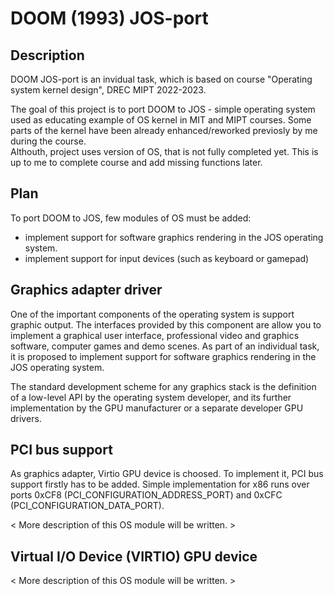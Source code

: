 DOOM (1993) JOS-port
===================

Description
-----------
DOOM JOS-port is an invidual task, which is based on course 
"Operating system kernel design", DREC MIPT 2022-2023. 

The goal of this project is to port DOOM to JOS - simple operating system used 
as educating example of OS kernel in MIT and MIPT courses. Some parts of the 
kernel have been already enhanced/reworked previosly by me during the course.  
Althouth, project uses version of OS, that is not fully completed yet.
This is up to me to complete course and add missing functions later.

Plan
----
To port DOOM to JOS, few modules of OS must be added: 
- implement support for software graphics rendering in the JOS operating system.
- implement support for input devices (such as keyboard or gamepad)

Graphics adapter driver
-----------------------
One of the important components of the operating system is support graphic output. 
The interfaces provided by this component are allow you to implement a graphical 
user interface, professional video and graphics software, computer games and
demo scenes. As part of an individual task, it is proposed to implement
support for software graphics rendering in the JOS operating system.

The standard development scheme for any graphics stack is
the definition of a low-level API by the operating system developer, and
its further implementation by the GPU manufacturer or a separate developer
GPU drivers.

PCI bus support
---------------
As graphics adapter, Virtio GPU device is choosed. To implement it, 
PCI bus support firstly has to be added.
Simple implementation for x86 runs over ports 0xCF8 (PCI_CONFIGURATION_ADDRESS_PORT) 
and 0xCFC (PCI_CONFIGURATION_DATA_PORT).

< More description of this OS module will be written. >

Virtual I/O Device (VIRTIO) GPU device
--------------------------------------

< More description of this OS module will be written. >
